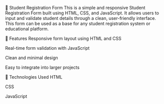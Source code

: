 📝 Student Registration Form
This is a simple and responsive Student Registration Form built using HTML, CSS, and JavaScript. It allows users to input and validate student details through a clean, user-friendly interface. This form can be used as a base for any student registration system or educational platform.

🚀 Features
Responsive form layout using HTML and CSS

Real-time form validation with JavaScript

Clean and minimal design

Easy to integrate into larger projects

📂 Technologies Used
HTML

CSS

JavaScript
